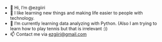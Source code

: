 - 👋 Hi, I’m @ezgiiri
- 👀 I like learning new things and making life easier to people with technology.
- 🌱 I’m currently learning data analyzing with Python. (Also I am trying to learn how to play tennis but that is irrelevant :))
- 📫 Contact me via ezgiiri@gmail.com

<!---
ezgiiri/ezgiiri is a ✨ special ✨ repository because its `README.md` (this file) appears on your GitHub profile.
You can click the Preview link to take a look at your changes.
--->
